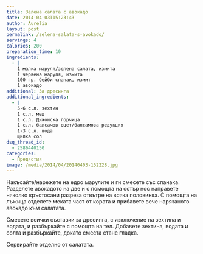 ```yaml
---
title: Зелена салата с авокадо
date: 2014-04-03T15:23:43
author: Aurelia
layout: post
permalink: /zelena-salata-s-avokado/
servings: 4
calories: 200
preparation_time: 10
ingredients:
  - |
    1 малка маруля/зелена салата, измита
    1 червена маруля, измита
    100 гр. бейби спанак, измит
    1 авокадо
additional: За дресинга
additional_ingredients:
  - |
    5-6 с.л. зехтин
    1 с.л. мед
    1 с.л. Дижонска горчица
    1 с.л. балсамов оцет/балсамова редукция
    1-3 с.л. вода
    щипка сол
dsq_thread_id:
  - 2586440150
categories:
  - Предястия
image: /media/2014/04/20140403-152228.jpg
---
```

Накъсайте/нарежете на едро марулите и ги смесете със спанака. Разделете авокадото на две и с помощта на остър нос направете няколко кръстосани разреза отвътре на всяка половинка. С помощта на лъжица отделете меката част от кората и прибавете вече нарязаното авокадо към салатата.
  
Смесете всички съставки за дресинга, с изключение на зехтина и водата, и разбъркайте с помощта на тел. Добавете зехтина, водата и солта и разбъркайте, докато сместа стане гладка.
  
Сервирайте отделно от салатата.